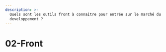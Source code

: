 ```yaml
---
description: >-
  Quels sont les outils front à connaitre pour entrée sur le marché du
  developpement ?
---
```


# 02-Front

